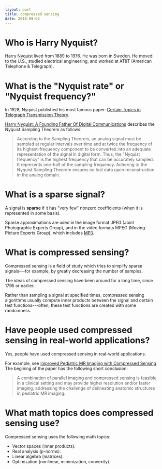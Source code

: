 ```yaml
---
layout: post
title: compressed sensing
date: 2018-09-02
---
```


# Who is Harry Nyquist?

[Harry Nyquist](https://www.electronicdesign.com/digital-ics/harry-nyquist-founding-father-digital-communications) lived from 1889 to 1976. He was born in Sweden. He moved to the U.S., studied electrical engineering, and worked at AT&T (American Telephone & Telegraph).

# What is the "Nyquist rate" or "Nyquist frequency?"

In 1928, Nyquist published his most famous paper: [Certain Topics in Telegraph Transmission Theory](https://monoskop.org/images/2/2e/Nyquist_Harry_1928_Certain_Topics_in_Telegraph_Transmission_Theory.pdf). 

[Harry Nyquist: A Founding Father Of Digital Communications](https://www.electronicdesign.com/digital-ics/harry-nyquist-founding-father-digital-communications) describes the Nyquist Sampling Theorem as follows:

> According to the Sampling Theorem, an analog signal must be sampled at regular intervals over time and at twice the frequency of its highest-frequency component to be converted into an adequate representation of the signal in digital form. Thus, the "Nyquist frequency" is the highest frequency that can be accurately sampled. It represents one-half of the sampling frequency. Adhering to the Nyquist Sampling Theorem ensures no lost data upon reconstruction in the analog domain.

# What is a sparse signal?

A signal is __sparse__ if it has "very few" nonzero coefficients (when it is represented in some basis).

Sparse approximations are used in the image format JPEG (Joint Photographic Experts Group), and in the video formats MPEG (Moving Picture Experts Group), which includes [MP3](https://www.loc.gov/preservation/digital/formats/fdd/fdd000012.shtml).

# What is compressed sensing?

Compressed sensing is a field of study which tries to simplify sparse signals---for example, by greatly decreasing the number of samples.

The ideas of compressed sensing have been around for a long time, since 1795 or earlier.

Rather than sampling a signal at specified times, compressed sensing algorithms usually compute inner products between the signal and certain test functions---often, these test functions are created with some randomness.

# Have people used compressed sensing in real-world applications?

Yes, people have used compressed sensing in real-world applications.

For example, see [Improved Pediatric MR Imaging with Compressed Sensing](https://pubs.rsna.org/doi/10.1148/radiol.10091218). The begining of the paper has the following short conclusion:

> A combination of parallel imaging and compressed sensing is feasible in a clinical setting and may provide higher resolution and/or faster imaging, addressing the challenge of delineating anatomic structures in pediatric MR imaging.

# What math topics does compressed sensing use?

Compressed sensing uses the following math topics:

* Vector spaces (inner products).
* Real analysis (p-norms).
* Linear algebra (matrices).
* Optimization (nonlinear, minimization, convexity).
